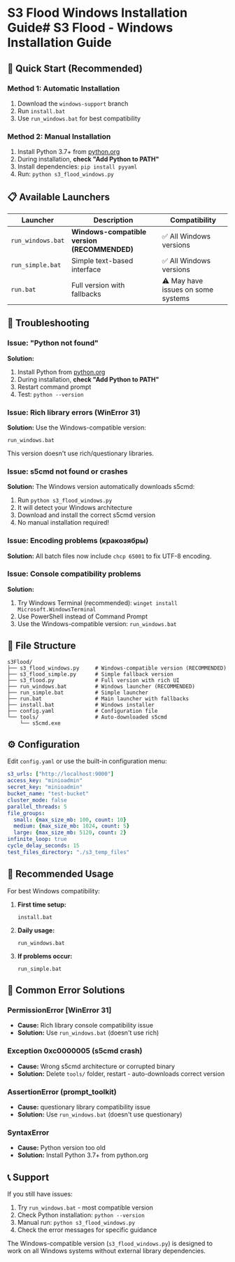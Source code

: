 # S3 Flood Windows Installation Guide# S3 Flood - Windows Installation Guide

## 🚀 Quick Start (Recommended)

### Method 1: Automatic Installation
1. Download the `windows-support` branch
2. Run `install.bat`
3. Use `run_windows.bat` for best compatibility

### Method 2: Manual Installation
1. Install Python 3.7+ from [python.org](https://www.python.org/downloads/)
2. During installation, **check "Add Python to PATH"**
3. Install dependencies: `pip install pyyaml`
4. Run: `python s3_flood_windows.py`

## 📋 Available Launchers

| Launcher | Description | Compatibility |
|----------|-------------|---------------|
| `run_windows.bat` | **Windows-compatible version (RECOMMENDED)** | ✅ All Windows versions |
| `run_simple.bat` | Simple text-based interface | ✅ All Windows versions |
| `run.bat` | Full version with fallbacks | ⚠️ May have issues on some systems |

## 🔧 Troubleshooting

### Issue: "Python not found"
**Solution:**
1. Install Python from [python.org](https://www.python.org/downloads/)
2. During installation, **check "Add Python to PATH"**
3. Restart command prompt
4. Test: `python --version`

### Issue: Rich library errors (WinError 31)
**Solution:**
Use the Windows-compatible version:
```batch
run_windows.bat
```
This version doesn't use rich/questionary libraries.

### Issue: s5cmd not found or crashes
**Solution:**
The Windows version automatically downloads s5cmd:
1. Run `python s3_flood_windows.py`
2. It will detect your Windows architecture
3. Download and install the correct s5cmd version
4. No manual installation required!

### Issue: Encoding problems (кракозябры)
**Solution:**
All batch files now include `chcp 65001` to fix UTF-8 encoding.

### Issue: Console compatibility problems
**Solution:**
1. Try Windows Terminal (recommended): `winget install Microsoft.WindowsTerminal`
2. Use PowerShell instead of Command Prompt
3. Use the Windows-compatible version: `run_windows.bat`

## 📁 File Structure

```
s3Flood/
├── s3_flood_windows.py     # Windows-compatible version (RECOMMENDED)
├── s3_flood_simple.py      # Simple fallback version
├── s3_flood.py             # Full version with rich UI
├── run_windows.bat         # Windows launcher (RECOMMENDED)
├── run_simple.bat          # Simple launcher
├── run.bat                 # Main launcher with fallbacks
├── install.bat             # Windows installer
├── config.yaml             # Configuration file
└── tools/                  # Auto-downloaded s5cmd
    └── s5cmd.exe
```

## ⚙️ Configuration

Edit `config.yaml` or use the built-in configuration menu:

```yaml
s3_urls: ["http://localhost:9000"]
access_key: "minioadmin"
secret_key: "minioadmin"
bucket_name: "test-bucket"
cluster_mode: false
parallel_threads: 5
file_groups:
  small: {max_size_mb: 100, count: 10}
  medium: {max_size_mb: 1024, count: 5}
  large: {max_size_mb: 5120, count: 2}
infinite_loop: true
cycle_delay_seconds: 15
test_files_directory: "./s3_temp_files"
```

## 🎯 Recommended Usage

For best Windows compatibility:

1. **First time setup:**
   ```batch
   install.bat
   ```

2. **Daily usage:**
   ```batch
   run_windows.bat
   ```

3. **If problems occur:**
   ```batch
   run_simple.bat
   ```

## 🐛 Common Error Solutions

### PermissionError [WinError 31]
- **Cause:** Rich library console compatibility issue
- **Solution:** Use `run_windows.bat` (doesn't use rich)

### Exception 0xc0000005 (s5cmd crash)
- **Cause:** Wrong s5cmd architecture or corrupted binary
- **Solution:** Delete `tools/` folder, restart - auto-downloads correct version

### AssertionError (prompt_toolkit)
- **Cause:** questionary library compatibility issue
- **Solution:** Use `run_windows.bat` (doesn't use questionary)

### SyntaxError
- **Cause:** Python version too old
- **Solution:** Install Python 3.7+ from python.org

## 📞 Support

If you still have issues:
1. Try `run_windows.bat` - most compatible version
2. Check Python installation: `python --version`
3. Manual run: `python s3_flood_windows.py`
4. Check the error messages for specific guidance

The Windows-compatible version (`s3_flood_windows.py`) is designed to work on all Windows systems without external library dependencies.